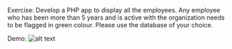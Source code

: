 Exercise: Develop a PHP app to display all the employees. Any employee who has been more than 5 years and is active with the organization needs to be flagged in green colour. Please use the database of your choice.


Demo:
![alt text](https://i.ibb.co/r2vHyt1/Screenshot-2022-08-31-at-9-31-40-PM.png)

